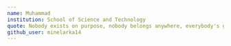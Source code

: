 ```yaml
---
name: Muhammad
institution: School of Science and Technology
quote: Nobody exists on purpose, nobody belongs anywhere, everybody's gonna die. Come watch TV. - Morty
github_user: minelarka14
---
```

